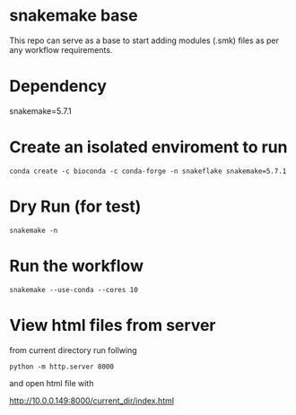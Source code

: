 # snakemake base

This repo can serve as a base to start adding modules (.smk) files as per any workflow requirements.

# Dependency
snakemake=5.7.1

# Create an isolated enviroment to run
 ```
 conda create -c bioconda -c conda-forge -n snakeflake snakemake=5.7.1
 ```

# Dry Run (for test)
```
snakemake -n 
```

# Run the workflow
```
snakemake --use-conda --cores 10
```

# View html files from server

from current directory run follwing
```
python -m http.server 8000
```
and open html file with

http://10.0.0.149:8000/current_dir/index.html
